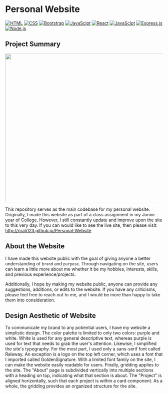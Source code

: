 # Personal Website
[![HTML](https://img.shields.io/badge/HTML-E34F26?style=for-the-badge&logo=HTML5&logoColor=white)]()
[![CSS](https://img.shields.io/badge/CSS-1572B6?style=for-the-badge&logo=CSS3&logoColor=white)]()
[![Bootstrap](https://img.shields.io/badge/Bootstrap-7952B3?style=for-the-badge&logo=bootstrap&logoColor=white)]()
[![JavaScipt](https://img.shields.io/badge/JavaScript-F7DF1E?style=for-the-badge&logo=javascript&logoColor=white)]()
[![React](https://img.shields.io/badge/React-61DAFB?style=for-the-badge&logo=react&logoColor=white)]()
[![JavaScipt](https://img.shields.io/badge/JavaScript-F7DF1E?style=for-the-badge&logo=javascript&logoColor=white)]()
[![Express.js](https://img.shields.io/badge/Express.js-000000?style=for-the-badge&logo=express&logoColor=white)]()
[![Node.js](https://img.shields.io/badge/Node.js-339933?style=for-the-badge&logo=node.js&logoColor=white)]()

## Project Summary

<p align="center">
  <img src="./src/Assets/images/personal-site.gif" width="1000" height="475">
</p>

This repository serves as the main codebase for my personal website. Originally, I made this website as part of a class assignment in my Junior year of College. However, I still constantly update and improve upon the site to this very day. If you can would like to see the live site, then please visit:
http://rirah123.github.io/Personal-Website

## About the Website
I have made this website public with the goal of giving anyone a better understanding of `brand` and `purpose`. Through navigating on the site, users can learn a little more about me whether it be my hobbies, interests, skills, and previous experience/projects.

Additionally, I hope by making my website public, anyone can provide any suggestions, additions, or edits to the website. If you have any criticisms, please feel free to reach out to me, and I would be more than happy to take them into consideration.

## Design Aesthetic of Website
To communicate my brand to any potiential users, I have my website a simplistic design. The color palette is limited to only two colors: purple and white. White is used for any general descriptive text, whereas purple is used for text that needs to grab the user's attention. Likewise, I simplified the site's typography. For the most part, I used only a sans-serif font called Raleway. An exception is a logo on the top left corner, which uses a font that I imported called GoldenSignature. With a limited font family on the site, I can make the website easily readable for users. Finally, gridding applies to the site. The "About" page is subdivided vertically into multiple sections with a heading on top, indicating what that section is about. The "Project" is aligned horizontally, such that each project is within a card component. As a whole, the gridding provides an organized structure for the site.
